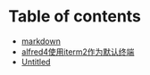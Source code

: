 # Table of contents

* [markdown](README.md)
* [alfred4使用iterm2作为默认终端](untitled.md)
* [Untitled](untitled-1.md)

